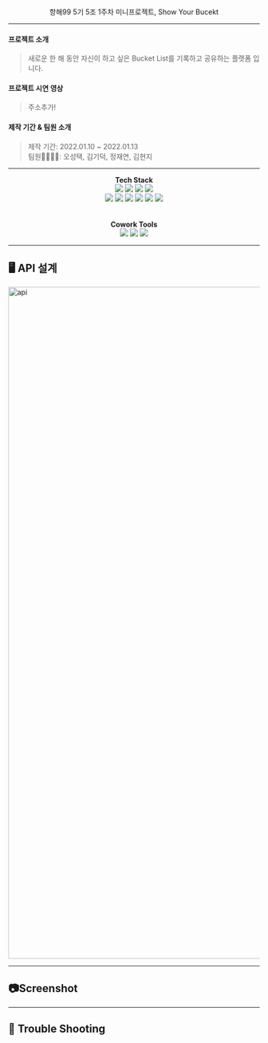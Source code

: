 <div align ="center">
  항해99 5기 5조 1주차 미니프로젝트, Show Your Bucekt
</div>

* * *

#### 프로젝트 소개
> 새로운 한 해 동안 자신이 하고 싶은 Bucket List를 기록하고 공유하는 플랫폼 입니다.

#### 프로젝트 시연 영상
> 주소추가!

#### 제작 기간 & 팀원 소개
>제작 기간: 2022.01.10 ~ 2022.01.13  
>팀원🧑‍💻👩‍💻: 오성택, 김기덕, 정재연, 김현지
* * *
<div align ="center">
  <b>
 Tech Stack
  </b>
</div>

<div align ="center">
  <img src="https://img.shields.io/badge/Python-3776AB?style=for-the-badge&logo=Python&logoColor=white"> <img src="https://img.shields.io/badge/JavaScript-F7DF1E?style=for-the-badge&logo=JavaScript&logoColor=white"> <img src="https://img.shields.io/badge/CSS-1572B6?style=for-the-badge&logo=CSS3&logoColor=white"> <img src="https://img.shields.io/badge/jQuery-0769AD?style=for-the-badge&logo=jQuery&logoColor=white"></br> <img src="https://img.shields.io/badge/Jinja2-B41717D?style=for-the-badge&logo=Jinja&logoColor=white"> <img src="https://img.shields.io/badge/mongodb-47A248?style=for-the-badge&logo=MongoDB&logoColor=white"> <img src="https://img.shields.io/badge/Flask-000000?style=for-the-badge&logo=Flask&logoColor=white"> <img src="https://img.shields.io/badge/AWS-FF9900?style=for-the-badge&logo=AWS&logoColor=white"> <img src="https://img.shields.io/badge/Linux-FCC624?style=for-the-badge&logo=linux&logoColor=white"> <img src="https://img.shields.io/badge/Bootstrap-7952B3?style=for-the-badge&logo=BootStrap&logoColor=white">
</div>
<br></br>
<div align ="center">
  <b>
  Cowork Tools
  </b>
</div>  
<div align ="center">
  <img src="https://img.shields.io/badge/github-181717?style=for-the-badge&logo=github&logoColor=white"> <img src="https://img.shields.io/badge/slack-4A154B?style=for-the-badge&logo=slack&logoColor=white"> <img src="https://img.shields.io/badge/kakaotalk-FFCD00?style=for-the-badge&logo=kakaotalk&logoColor=white">
</div>

* * *
## 🖥 API 설계
<img width="1347" alt="api" src="https://user-images.githubusercontent.com/91252981/149280209-21fc5ebe-7191-41fd-8eaf-24a8acb93991.png">

* * *
## 📷Screenshot

* * *
## 📌 Trouble Shooting
